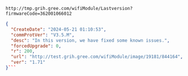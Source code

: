 `http://tmp.grih.gree.com/wifiModule/Lastversion?firmwareCode=362001066012`

```json
{
  "CreateDate": "2024-05-21 01:10:53",
  "commProtVer": "V3.5.M",
  "desc": "In this version, we have fixed some known issues.",
  "forcedUpgrade": 0,
  "r": 200,
  "url": "http://test.grih.gree.com/wifiModule/image/19181/844164",
  "ver": "1.71"
}```